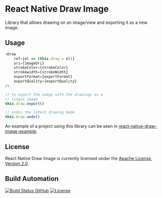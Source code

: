 # React Native Draw Image

Library that allows drawing on an image/view and exporting it as a new image.

## Usage

```javascript
<Draw
    ref={el => (this.draw = el)}
    uri={imageUri}
    strokeColor={strokeColor}
    strokewidth={strokeWidth}
    exportFormat={exportFormat}
    exportQuality={exportQuality}
/>

// to export the image with the drawings as a
// single image
this.draw.export()

// undos the latest drawing made
this.draw.undo()
```

An example of a project using this library can be seen in [react-native-draw-image-example](https://github.com/BeeMargarida/react-native-draw-image-example).

## License

React Native Draw Image is currently licensed under the [Apache License, Version 2.0](http://www.apache.org/licenses/).

## Build Automation

[![Build Status GitHub](https://github.com/BeeMargarida/react-native-draw-image/workflows/Main%20Workflow/badge.svg)](https://github.com/BeeMargarida/react-native-draw-image/actions)
[![License](https://img.shields.io/badge/license-Apache%202.0-blue.svg)](https://www.apache.org/licenses/)
